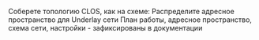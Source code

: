 Соберете топологию CLOS, как на схеме: 
Распределите адресное пространство для Underlay сети
План работы, адресное пространство, схема сети, настройки - зафиксированы в документации
